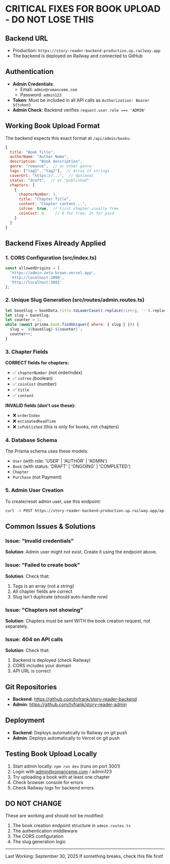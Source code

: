 # CRITICAL FIXES FOR BOOK UPLOAD - DO NOT LOSE THIS

## Backend URL
- Production: `https://story-reader-backend-production.up.railway.app`
- The backend is deployed on Railway and connected to GitHub

## Authentication
- **Admin Credentials**:
  - Email: `admin@romanceme.com`
  - Password: `admin123`
- **Token**: Must be included in all API calls as `Authorization: Bearer ${token}`
- **Admin Check**: Backend verifies `request.user.role === 'ADMIN'`

## Working Book Upload Format
The backend expects this exact format at `/api/admin/books`:

```javascript
{
  title: "Book Title",
  authorName: "Author Name",
  description: "Book description",
  genre: "romance",  // or other genre
  tags: ["tag1", "tag2"],  // Array of strings
  coverUrl: "https://...",  // Optional
  status: "draft",  // or "published"
  chapters: [
    {
      chapterNumber: 1,
      title: "Chapter Title",
      content: "Chapter content...",
      isFree: true,  // First chapter usually free
      coinCost: 0     // 0 for free, 2+ for paid
    }
  ]
}
```

## Backend Fixes Already Applied

### 1. CORS Configuration (src/index.ts)
```javascript
const allowedOrigins = [
  'https://admin-zeta-brown.vercel.app',
  'http://localhost:3000',
  'http://localhost:3001'
];
```

### 2. Unique Slug Generation (src/routes/admin.routes.ts)
```javascript
let baseSlug = bookData.title.toLowerCase().replace(/\s+/g, '-').replace(/[^a-z0-9-]/g, '');
let slug = baseSlug;
let counter = 1;
while (await prisma.book.findUnique({ where: { slug } })) {
  slug = `${baseSlug}-${counter}`;
  counter++;
}
```

### 3. Chapter Fields
**CORRECT fields for chapters:**
- ✅ `chapterNumber` (not orderIndex)
- ✅ `isFree` (boolean)
- ✅ `coinCost` (number)
- ✅ `title`
- ✅ `content`

**INVALID fields (don't use these):**
- ❌ `orderIndex`
- ❌ `estimatedReadTime` 
- ❌ `isPublished` (this is only for books, not chapters)

### 4. Database Schema
The Prisma schema uses these models:
- `User` (with role: 'USER' | 'AUTHOR' | 'ADMIN')
- `Book` (with status: 'DRAFT' | 'ONGOING' | 'COMPLETED')
- `Chapter` 
- `Purchase` (not Payment)

### 5. Admin User Creation
To create/reset admin user, use this endpoint:
```bash
curl -X POST https://story-reader-backend-production.up.railway.app/api/init/create-admin -H "Content-Type: application/json" -d '{}'
```

## Common Issues & Solutions

### Issue: "Invalid credentials"
**Solution**: Admin user might not exist. Create it using the endpoint above.

### Issue: "Failed to create book" 
**Solution**: Check that:
1. Tags is an array (not a string)
2. All chapter fields are correct
3. Slug isn't duplicate (should auto-handle now)

### Issue: "Chapters not showing"
**Solution**: Chapters must be sent WITH the book creation request, not separately.

### Issue: 404 on API calls
**Solution**: Check that:
1. Backend is deployed (check Railway)
2. CORS includes your domain
3. API URL is correct

## Git Repositories
- **Backend**: https://github.com/tyfrank/story-reader-backend
- **Admin**: https://github.com/tyfrank/story-reader-admin

## Deployment
- **Backend**: Deploys automatically to Railway on git push
- **Admin**: Deploys automatically to Vercel on git push

## Testing Book Upload Locally
1. Start admin locally: `npm run dev` (runs on port 3001)
2. Login with admin@romanceme.com / admin123
3. Try uploading a book with at least one chapter
4. Check browser console for errors
5. Check Railway logs for backend errors

## DO NOT CHANGE
These are working and should not be modified:
1. The book creation endpoint structure in `admin.routes.ts`
2. The authentication middleware
3. The CORS configuration
4. The slug generation logic

---
Last Working: September 30, 2025
If something breaks, check this file first!
